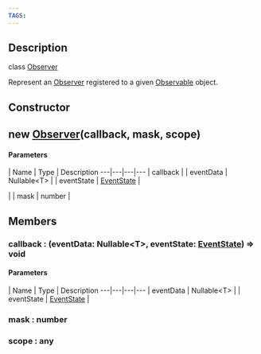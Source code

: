 ```yaml
---
TAGS:
---
```

## Description

class [Observer](/classes/3.1/Observer)

Represent an [Observer](/classes/3.1/Observer) registered to a given [Observable](/classes/3.1/Observable) object.

## Constructor

## new [Observer](/classes/3.1/Observer)(callback, mask, scope)



#### Parameters
 | Name | Type | Description
---|---|---|---
 | callback |  | eventData | Nullable&lt;T&gt; | 
 | eventState | [EventState](/classes/3.1/EventState) | 

 | 
 | mask | number | 
## Members

### callback : (eventData: Nullable&lt;T&gt;, eventState: [EventState](/classes/3.1/EventState)) =&gt; void



#### Parameters
 | Name | Type | Description
---|---|---|---
 | eventData | Nullable&lt;T&gt; | 
 | eventState | [EventState](/classes/3.1/EventState) | 
### mask : number


### scope : any


